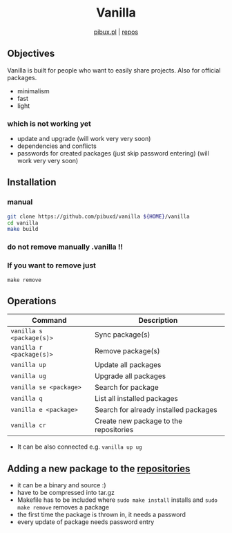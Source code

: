 <div align="center">
<h1>Vanilla</h1>

[pibux.pl](https://pibux.pl) | [repos](https://pibux.pl/repos)
</div>
<div align="center">
</div>

## Objectives
Vanilla is built for people who want to easily share projects. Also for official packages.
+ minimalism
+ fast
+ light

### which is not working yet
+ update and upgrade (will work very very soon)
+ dependencies and conflicts
+ passwords for created packages (just skip password entering) (will work very very soon)

## Installation
### manual
```sh
git clone https://github.com/pibuxd/vanilla ${HOME}/vanilla
cd vanilla
make build
```
### do not remove manually .vanilla !!

### If you want to remove just
`make remove`

## Operations

| Command                         | Description                                                                                                                                         |
| ------------------------------- | --------------------------------------------------------------------------------------------------------------------------------------------------- |
| `vanilla s <package(s)>`             | Sync package(s) |
| `vanilla r <package(s)>`                       | Remove package(s)|
| `vanilla up`                       | Update all packages |
| `vanilla ug`          | Upgrade all packages|
| `vanilla se <package>`                | Search for package|
| `vanilla q` | List all installed packages|
| `vanilla e <package>` | Search for already installed packages|
| `vanilla cr` | Create new package to the repositories|
+ It can be also connected e.g. `vanilla up ug`

## Adding a new package to the [repositories]("https://pibux.pl/repos")
+ it can be a binary and source :)
+ have to be compressed into tar.gz
+ Makefile has to be included where `sudo make install` installs and `sudo make remove` removes a package
+ the first time the package is thrown in, it needs a password
+ every update of package needs password entry
